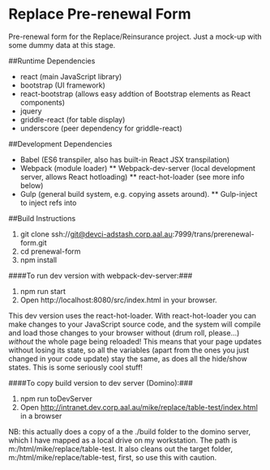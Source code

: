 # Replace Pre-renewal Form

Pre-renewal form for the Replace/Reinsurance project.  Just a mock-up with some dummy data at this stage.


##Runtime Dependencies
* react (main JavaScript library)
* bootstrap (UI framework)
* react-bootstrap (allows easy addtion of Bootstrap elements as React components)
* jquery
* griddle-react (for table display)
* underscore (peer dependency for griddle-react)

##Development Dependencies
* Babel (ES6 transpiler, also has built-in React JSX transpilation)
* Webpack (module loader)
	** Webpack-dev-server (local development server, allows React hotloading)
	** react-hot-loader (see more info below)
* Gulp (general build system, e.g. copying assets around).
	** Gulp-inject to inject refs into 



##Build Instructions
1. git clone ssh://git@devci-adstash.corp.aal.au:7999/trans/prerenewal-form.git
1. cd prenewal-form
1. npm install


####To run dev version with webpack-dev-server:###
1. npm run start
1. Open http://localhost:8080/src/index.html in your browser.

This dev version uses the react-hot-loader.  With react-hot-loader you can make changes to your JavaScript source code, and the system will compile and load those changes to your browser without (drum roll, please...) _without_ the whole page being reloaded!  This means that your page updates without losing its state, so all the variables (apart from the ones you just changed in your code update) stay the same, as does all the hide/show states.  This is some seriously cool stuff!



####To copy build version to dev server (Domino):###
1. npm run toDevServer
1. Open http://intranet.dev.corp.aal.au/mike/replace/table-test/index.html in a browser

NB: this actually does a copy of a the ./build folder to the domino server, which I have mapped as a local drive on my workstation.  The path is m:/html/mike/replace/table-test.  It also cleans out the target folder, m:/html/mike/replace/table-test, first, so use this with caution.

